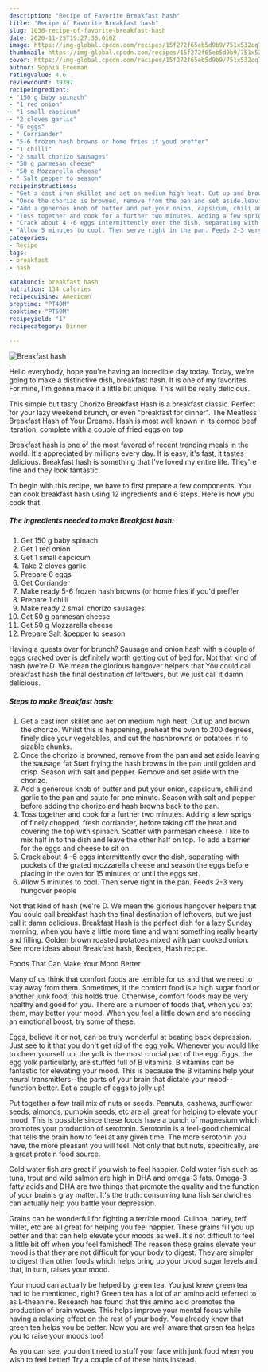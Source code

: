 ```yaml
---
description: "Recipe of Favorite Breakfast hash"
title: "Recipe of Favorite Breakfast hash"
slug: 1036-recipe-of-favorite-breakfast-hash
date: 2020-11-25T19:27:36.010Z
image: https://img-global.cpcdn.com/recipes/15f272f65eb5d9b9/751x532cq70/breakfast-hash-recipe-main-photo.jpg
thumbnail: https://img-global.cpcdn.com/recipes/15f272f65eb5d9b9/751x532cq70/breakfast-hash-recipe-main-photo.jpg
cover: https://img-global.cpcdn.com/recipes/15f272f65eb5d9b9/751x532cq70/breakfast-hash-recipe-main-photo.jpg
author: Sophia Freeman
ratingvalue: 4.6
reviewcount: 39397
recipeingredient:
- "150 g baby spinach"
- "1 red onion"
- "1 small capcicum"
- "2 cloves garlic"
- "6 eggs"
- " Corriander"
- "5-6 frozen hash browns or home fries if youd preffer"
- "1 chilli"
- "2 small chorizo sausages"
- "50 g parmesan cheese"
- "50 g Mozzarella cheese"
- " Salt pepper to season"
recipeinstructions:
- "Get a cast iron skillet and aet on medium high heat. Cut up and brown the chorizo. Whilst this is happening, preheat the oven to 200 degrees, finely dice your vegetables, and cut the hashbrowns or potatoes in to sizable chunks."
- "Once the chorizo is browned, remove from the pan and set aside.leaving the sausage fat Start frying the hash browns in the pan until golden and crisp. Season with salt and pepper. Remove and set aside with the chorizo."
- "Add a generous knob of butter and put your onion, capsicum, chili and garlic to the pan and saute for one minute. Season with salt and pepper before adding the chorizo and hash browns back to the pan."
- "Toss together and cook for a further two minutes. Adding a few sprigs of finely chopped, fresh corriander, before taking off the heat and covering the top with spinach. Scatter with parmesan cheese. I like to mix half in to the dish and leave the other half on top. To add a barrier for the eggs and cheese to sit on."
- "Crack about 4 -6 eggs intermittently over the dish, separating with pockets of the grated mozzarella cheese and season the eggs before placing in the oven for 15 minutes or until the eggs set."
- "Allow 5 minutes to cool. Then serve right in the pan. Feeds 2-3 very hungover people"
categories:
- Recipe
tags:
- breakfast
- hash

katakunci: breakfast hash 
nutrition: 134 calories
recipecuisine: American
preptime: "PT40M"
cooktime: "PT59M"
recipeyield: "1"
recipecategory: Dinner

---
```



![Breakfast hash](https://img-global.cpcdn.com/recipes/15f272f65eb5d9b9/751x532cq70/breakfast-hash-recipe-main-photo.jpg)

Hello everybody, hope you're having an incredible day today. Today, we're going to make a distinctive dish, breakfast hash. It is one of my favorites. For mine, I'm gonna make it a little bit unique. This will be really delicious.

This simple but tasty Chorizo Breakfast Hash is a breakfast classic. Perfect for your lazy weekend brunch, or even &#34;breakfast for dinner&#34;. The Meatless Breakfast Hash of Your Dreams. Hash is most well known in its corned beef iteration, complete with a couple of fried eggs on top.

Breakfast hash is one of the most favored of recent trending meals in the world. It's appreciated by millions every day. It is easy, it's fast, it tastes delicious. Breakfast hash is something that I've loved my entire life. They're fine and they look fantastic.


To begin with this recipe, we have to first prepare a few components. You can cook breakfast hash using 12 ingredients and 6 steps. Here is how you cook that.

<!--inarticleads1-->

##### The ingredients needed to make Breakfast hash:

1. Get 150 g baby spinach
1. Get 1 red onion
1. Get 1 small capcicum
1. Take 2 cloves garlic
1. Prepare 6 eggs
1. Get  Corriander
1. Make ready 5-6 frozen hash browns (or home fries if you&#39;d preffer
1. Prepare 1 chilli
1. Make ready 2 small chorizo sausages
1. Get 50 g parmesan cheese
1. Get 50 g Mozzarella cheese
1. Prepare  Salt &amp;pepper to season


Having a guests over for brunch? Sausage and onion hash with a couple of eggs cracked over is definitely worth getting out of bed for. Not that kind of hash (we&#39;re D. We mean the glorious hangover helpers that You could call breakfast hash the final destination of leftovers, but we just call it damn delicious. 

<!--inarticleads2-->

##### Steps to make Breakfast hash:

1. Get a cast iron skillet and aet on medium high heat. Cut up and brown the chorizo. Whilst this is happening, preheat the oven to 200 degrees, finely dice your vegetables, and cut the hashbrowns or potatoes in to sizable chunks.
1. Once the chorizo is browned, remove from the pan and set aside.leaving the sausage fat Start frying the hash browns in the pan until golden and crisp. Season with salt and pepper. Remove and set aside with the chorizo.
1. Add a generous knob of butter and put your onion, capsicum, chili and garlic to the pan and saute for one minute. Season with salt and pepper before adding the chorizo and hash browns back to the pan.
1. Toss together and cook for a further two minutes. Adding a few sprigs of finely chopped, fresh corriander, before taking off the heat and covering the top with spinach. Scatter with parmesan cheese. I like to mix half in to the dish and leave the other half on top. To add a barrier for the eggs and cheese to sit on.
1. Crack about 4 -6 eggs intermittently over the dish, separating with pockets of the grated mozzarella cheese and season the eggs before placing in the oven for 15 minutes or until the eggs set.
1. Allow 5 minutes to cool. Then serve right in the pan. Feeds 2-3 very hungover people


Not that kind of hash (we&#39;re D. We mean the glorious hangover helpers that You could call breakfast hash the final destination of leftovers, but we just call it damn delicious. Breakfast Hash is the perfect dish for a lazy Sunday morning, when you have a little more time and want something really hearty and filling. Golden brown roasted potatoes mixed with pan cooked onion. See more ideas about Breakfast hash, Recipes, Hash recipe. 

Foods That Can Make Your Mood Better


Many of us think that comfort foods are terrible for us and that we need to stay away from them. Sometimes, if the comfort food is a high sugar food or another junk food, this holds true. Otherwise, comfort foods may be very healthy and good for you. There are a number of foods that, when you eat them, may better your mood. When you feel a little down and are needing an emotional boost, try some of these.

Eggs, believe it or not, can be truly wonderful at beating back depression. Just see to it that you don't get rid of the egg yolk. Whenever you would like to cheer yourself up, the yolk is the most crucial part of the egg. Eggs, the egg yolk particularly, are stuffed full of B vitamins. B vitamins can be fantastic for elevating your mood. This is because the B vitamins help your neural transmitters--the parts of your brain that dictate your mood--function better. Eat a couple of eggs to jolly up!

Put together a few trail mix of nuts or seeds. Peanuts, cashews, sunflower seeds, almonds, pumpkin seeds, etc are all great for helping to elevate your mood. This is possible since these foods have a bunch of magnesium which promotes your production of serotonin. Serotonin is a feel-good chemical that tells the brain how to feel at any given time. The more serotonin you have, the more pleasant you will feel. Not only that but nuts, specifically, are a great protein food source.

Cold water fish are great if you wish to feel happier. Cold water fish such as tuna, trout and wild salmon are high in DHA and omega-3 fats. Omega-3 fatty acids and DHA are two things that promote the quality and the function of your brain's gray matter. It's the truth: consuming tuna fish sandwiches can actually help you battle your depression. 

Grains can be wonderful for fighting a terrible mood. Quinoa, barley, teff, millet, etc are all great for helping you feel happier. These grains fill you up better and that can help elevate your moods as well. It's not difficult to feel a little bit off when you feel famished! The reason these grains elevate your mood is that they are not difficult for your body to digest. They are simpler to digest than other foods which helps bring up your blood sugar levels and that, in turn, raises your mood.

Your mood can actually be helped by green tea. You just knew green tea had to be mentioned, right? Green tea has a lot of an amino acid referred to as L-theanine. Research has found that this amino acid promotes the production of brain waves. This helps improve your mental focus while having a relaxing effect on the rest of your body. You already knew that green tea helps you be better. Now you are well aware that green tea helps you to raise your moods too!

As you can see, you don't need to stuff your face with junk food when you wish to feel better! Try  a  couple of  of  these  hints  instead.

